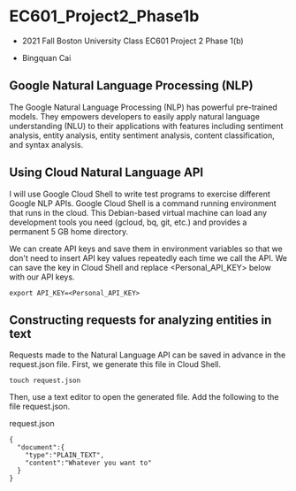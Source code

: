 # EC601_Project2_Phase1b

- 2021 Fall Boston University Class EC601 Project 2 Phase 1(b)

- Bingquan Cai

## Google Natural Language Processing (NLP)

The Google Natural Language Processing (NLP) has powerful pre-trained models. They empowers developers to easily apply natural language understanding (NLU) to their applications with features including sentiment analysis, entity analysis, entity sentiment analysis, content classification, and syntax analysis.

## Using Cloud Natural Language API

I will use Google Cloud Shell to write test programs to exercise different Google NLP APIs. Google Cloud Shell is a command running environment that runs in the cloud. This Debian-based virtual machine can load any development tools you need (gcloud, bq, git, etc.) and provides a permanent 5 GB home directory.

We can create API keys and save them in environment variables so that we don't need to insert API key values repeatedly each time we call the API. We can save the key in Cloud Shell and replace <Personal_API_KEY> below with our API keys.

`export API_KEY=<Personal_API_KEY>`

## Constructing requests for analyzing entities in text

Requests made to the Natural Language API can be saved in advance in the request.json file. First, we generate this file in Cloud Shell.

`touch request.json`

Then, use a text editor to open the generated file. Add the following to the file request.json.

request.json

```
{
  "document":{
    "type":"PLAIN_TEXT",
    "content":"Whatever you want to"
  }
}
```
